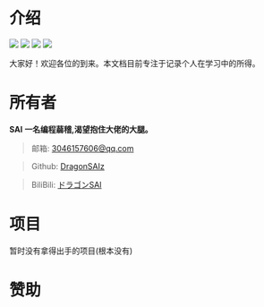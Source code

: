 # 介绍

[![](https://badgen.net/github/stars/DragonSAIz/Node)](https://github.com/DragonSAIz/Node)
[![](https://badgen.net/github/forks/DragonSAIz/Node)](https://github.com/DragonSAIz/Node)
![](https://img.shields.io/badge/%E8%92%BB%E7%A8%BD-%E7%A8%8B%E5%BA%8F%E7%8C%BF-yellow)
![](https://img.shields.io/badge/%E6%91%B8%E9%B1%BC-%E5%88%92%E6%B0%B4%E5%B8%A6%E5%B8%88-brightgreen)

大家好！欢迎各位的到来。本文档目前专注于记录个人在学习中的所得。

# 所有者

**SAI**
**一名编程蒻稽,渴望抱住大佬的大腿。**

> 邮箱: 3046157606@qq.com

> Github: [DragonSAIz](https://github.com/DragonSAIz)

> BiliBili: [ドラゴンSAI](https://space.bilibili.com/689993209)

# 项目

暂时没有拿得出手的项目(根本没有)

# 赞助


